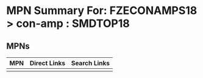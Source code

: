 



# MPN Summary For: FZECONAMPS18 > con-amp : SMDTOP18

## MPNs
  

|MPN|Direct Links|Search Links|
| :--- | :--- | :--- |
||||
